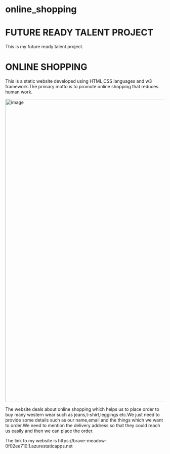 # online_shopping
<h1>FUTURE READY TALENT PROJECT</h1>
<p>This is my future ready talent project.</p>
<h1>ONLINE SHOPPING</h1>

<p>This is a static website developed using HTML,CSS languages and w3 framework.The primary motto is to promote online shopping that reduces human work.<p>

<img width="956" alt="image" src="https://user-images.githubusercontent.com/111216473/185289203-e3ff06d0-7f19-48bc-aa1d-813d487eeb49.png">

<p>The website deals about online shopping which helps us to place order to buy many western wear such as jeans,t-shirt,leggings etc.We just need to provide some details such as
our name,email and the things which we want to order.We need to mention the delivery address so that they could reach us easily and then we can place the order.</p>

<p>The link to my website is https://brave-meadow-0f02ee710.1.azurestaticapps.net</p>
